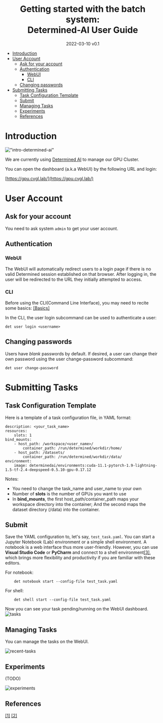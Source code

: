 <h1 align="center">Getting started with the batch system:<br>
Determined-AI User Guide </h1>
<p align="center">
2022-03-10 v0.1
</p>

- [Introduction](#introduction)
- [User Account](#user-account)
  - [Ask for your account](#ask-for-your-account)
  - [Authentication](#authentication)
    - [WebUI](#webui)
    - [CLI](#cli)
  - [Changing passwords](#changing-passwords)
- [Submitting Tasks](#submitting-tasks)
  - [Task Configuration Template](#task-configuration-template)
  - [Submit](#submit)
  - [Managing Tasks](#managing-tasks)
  - [Experiments](#experiments)
  - [References](#references)

# Introduction

!["intro-determined-ai"](https://docs.determined.ai/latest/_static/images/logo-determined-ai.svg)

We are currently using [Determined AI](https://www.determined.ai/) to manage our GPU Cluster.

You can open the dashboard (a.k.a WebUI) by the following URL and login:

[https://gpu.cvgl.lab/](https://gpu.cvgl.lab/)


# User Account

## Ask for your account

You need to ask system `admin` to get your user account. 


## Authentication

### WebUI
The WebUI will automatically redirect users to a login page if there is no valid Determined session established on that browser. After logging in, the user will be redirected to the URL they initially attempted to access.

### CLI
Before using the CLI(Command Line Interface), you may need to recite some basics: [[Basics]](http://10.0.1.67:3000/Cluster_User_Group/cluster-user-guide/wiki/Basics)

In the CLI, the user login subcommand can be used to authenticate a user:
```
det user login <username>
```

## Changing passwords
Users have *blank* passwords by default. If desired, a user can change their own password using the user change-password subcommand:
```
det user change-password
```

# Submitting Tasks

## Task Configuration Template

Here is a template of a task configuration file, in YAML format:
```
description: <your_task_name>
resources:
    slots: 1
bind_mounts:
    - host_path: /workspace/<user_name>/
        container_path: /run/determined/workdir/home/
    - host_path: /datasets/
        container_path: /run/determined/workdir/data/
environment:
    image: determinedai/environments:cuda-11.1-pytorch-1.9-lightning-1.5-tf-2.4-deepspeed-0.5.10-gpu-0.17.12
```
Notes: 
- You need to change the task_name and user_name to your own
- Number of **slots** is the number of GPUs you want to use
- In **bind_mounts**, the first host_path/container_path maps your workspace directory into the container; And the second maps the dataset directory (/data) into the container.

## Submit

Save the YAML configuration to, let's say, `test_task.yaml`. You can start a Jupyter Notebook (Lab) environment or a simple shell environment. A notebook is a web interface thus more user-friendly. However, you can use **Visual Studio Code** or **PyCharm** and connect to a shell environment[[3]](https://docs.determined.ai/latest/features/commands-and-shells.html#visual-studio-code), which brings more flexibility and productivity if you are familiar with these editors.

For notebook:
```
    det notebook start --config-file test_task.yaml
```
For shell:
```
    det shell start --config-file test_task.yaml
```
Now you can see your task pending/running on the WebUI dashboard.
![tasks](https://docs.determined.ai/latest/_images/task-list@2x.jpg)

## Managing Tasks

You can manage the tasks on the WebUI.

![recent-tasks](https://docs.determined.ai/latest/_images/pytorch_dashboard@2x.jpg)


## Experiments

(TODO)

![experiments](https://docs.determined.ai/latest/_images/hp_experiment_page@2x.jpg)


## References
[[1]](https://docs.determined.ai/latest/sysadmin-basics/users.html)
[[2]](https://zhuanlan.zhihu.com/p/422462131)